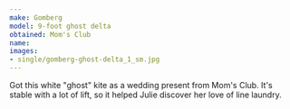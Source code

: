 ```yaml
---
make: Gomberg
model: 9-foot ghost delta
obtained: Mom's Club
name:
images:
- single/gomberg-ghost-delta_1_sm.jpg
---
```


Got this white "ghost" kite as a wedding present from Mom's Club.
It's stable with a lot of lift, so it helped Julie discover her love of line laundry.
